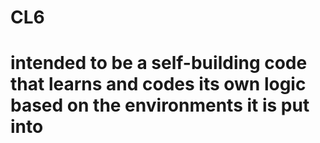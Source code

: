 # CL6
# intended to be a self-building code that learns and codes its own logic based on the environments it is put into
